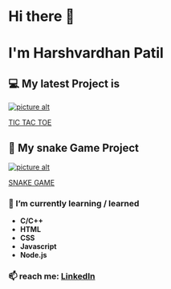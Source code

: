# Hi there 👋

# I'm Harshvardhan Patil

## :computer: My latest Project is 
[![picture alt](https://encrypted-tbn0.gstatic.com/images?q=tbn:ANd9GcQkCnTnxsCr5lCghrWvIX0H4oD9nzGaAYiCPg&usqp=CAU )](https://harsh-tictactoe.netlify.app/) 
 
[TIC TAC TOE](https://harsh-tictactoe.netlify.app/) 

## :snake: My snake Game Project 
[![picture alt](https://encrypted-tbn0.gstatic.com/images?q=tbn:ANd9GcS-f5V7OX76r02zZwvtIs4Qv0XJALmEpPSdfQ&usqp=CAU )](https://harsh-tictactoe.netlify.app/) 

[SNAKE GAME](https://harsh-snakegame.netlify.app/)

### 🌱 I’m currently learning / learned
- **C/C++**
- **HTML**
- **CSS**
- **Javascript**
- **Node.js**

### 📫 reach me: [LinkedIn](https://www.linkedin.com/in/harshvardhan-patil-a42ab5209/) 

<!--
**harshvardhan-95/harshvardhan-95** is a ✨ _special_ ✨ repository because its `README.md` (this file) appears on your GitHub profile.

Here are some ideas to get you started:

- 🔭 I’m currently working on ...
- 🌱 I’m currently learning ...
- 👯 I’m looking to collaborate on ...
- 🤔 I’m looking for help with ...
- 💬 Ask me about ...
- 📫 How to reach me: ...
- 😄 Pronouns: ...
- ⚡ Fun fact: ...
-->
